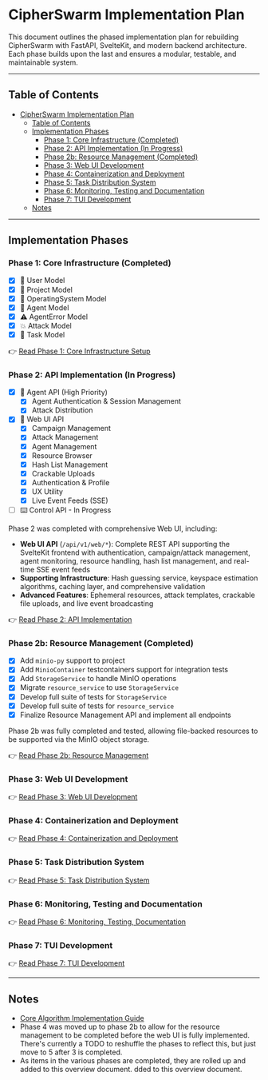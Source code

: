 # CipherSwarm Implementation Plan

This document outlines the phased implementation plan for rebuilding CipherSwarm with FastAPI, SvelteKit, and modern backend architecture. Each phase builds upon the last and ensures a modular, testable, and maintainable system.

---

## Table of Contents

<!-- mdformat-toc start --slug=github --no-anchors --maxlevel=3 --minlevel=1 -->

- [CipherSwarm Implementation Plan](#cipherswarm-implementation-plan)
  - [Table of Contents](#table-of-contents)
  - [Implementation Phases](#implementation-phases)
    - [Phase 1: Core Infrastructure (Completed)](#phase-1-core-infrastructure-completed)
    - [Phase 2: API Implementation (In Progress)](#phase-2-api-implementation-in-progress)
    - [Phase 2b: Resource Management (Completed)](#phase-2b-resource-management-completed)
    - [Phase 3: Web UI Development](#phase-3-web-ui-development)
    - [Phase 4: Containerization and Deployment](#phase-4-containerization-and-deployment)
    - [Phase 5: Task Distribution System](#phase-5-task-distribution-system)
    - [Phase 6: Monitoring, Testing and Documentation](#phase-6-monitoring-testing-and-documentation)
    - [Phase 7: TUI Development](#phase-7-tui-development)
  - [Notes](#notes)

<!-- mdformat-toc end -->

---

## Implementation Phases

### Phase 1: Core Infrastructure (Completed)

- [x] 👤 User Model
- [x] 📁 Project Model
- [x] 🧠 OperatingSystem Model
- [x] 🤖 Agent Model
- [x] ⚠️ AgentError Model
- [x] 💥 Attack Model
- [x] 🧾 Task Model

👉 [Read Phase 1: Core Infrastructure Setup](phase-1-core-infrastructure.md)

### Phase 2: API Implementation (In Progress)

- [x] 🔐 Agent API (High Priority)
  - [x] Agent Authentication & Session Management
  - [x] Attack Distribution
- [x] 🧠 Web UI API
  - [x] Campaign Management
  - [x] Attack Management
  - [x] Agent Management
  - [x] Resource Browser
  - [x] Hash List Management
  - [x] Crackable Uploads
  - [x] Authentication & Profile
  - [x] UX Utility
  - [x] Live Event Feeds (SSE)
- [ ] ⌨️ Control API - In Progress

Phase 2 was completed with comprehensive Web UI, including:

- **Web UI API** (`/api/v1/web/*`): Complete REST API supporting the SvelteKit frontend with authentication, campaign/attack management, agent monitoring, resource handling, hash list management, and real-time SSE event feeds
- **Supporting Infrastructure**: Hash guessing service, keyspace estimation algorithms, caching layer, and comprehensive validation
- **Advanced Features**: Ephemeral resources, attack templates, crackable file uploads, and live event broadcasting

👉 [Read Phase 2: API Implementation](phase-2-api-implementation.md)

### Phase 2b: Resource Management (Completed)

- [x] Add `minio-py` support to project
- [x] Add `MinioContainer` testcontainers support for integration tests
- [x] Add `StorageService` to handle MinIO operations
- [x] Migrate `resource_service` to use `StorageService`
- [x] Develop full suite of tests for `StorageService`
- [x] Develop full suite of tests for `resource_service`
- [x] Finalize Resource Management API and implement all endpoints

Phase 2b was fully completed and tested, allowing file-backed resources to be supported via the MinIO object storage.

👉 [Read Phase 2b: Resource Management](phase-2b-resource-management.md)

### Phase 3: Web UI Development

👉 [Read Phase 3: Web UI Development](phase-3-web-ui.md)

### Phase 4: Containerization and Deployment

👉 [Read Phase 4: Containerization and Deployment](phase-4-containerization-deployment.md)

### Phase 5: Task Distribution System

👉 [Read Phase 5: Task Distribution System](phase-5-task-distribution.md)

### Phase 6: Monitoring, Testing and Documentation

👉 [Read Phase 6: Monitoring, Testing, Documentation](phase-6-monitoring-testing-documentation.md)

### Phase 7: TUI Development

👉 [Read Phase 7: TUI Development](phase-7-tui-development.md)

---

## Notes

- [Core Algorithm Implementation Guide](core_algorithm_implementation_guide.md)
- Phase 4 was moved up to phase 2b to allow for the resource management to be completed before the web UI is fully implemented. There's currently a TODO to reshuffle the phases to reflect this, but just move to 5 after 3 is completed.
- As items in the various phases are completed, they are rolled up and added to this overview document.
  dded to this overview document.
